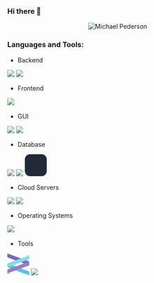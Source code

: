 ### Hi there 👋

<!--
**cobaltburn/cobaltburn** is a ✨ _special_ ✨ repository because its `README.md` (this file) appears on your GitHub profile.

Here are some ideas to get you started:

- 🔭 I’m currently working on ...
- 🌱 I’m currently learning ...
- 👯 I’m looking to collaborate on ...
- 🤔 I’m looking for help with ...
- 💬 Ask me about ...
- 📫 How to reach me: ...
- 😄 Pronouns: ...
- ⚡ Fun fact: ...
-->

<p align="center">
  <img src="https://github-readme-stats-sigma-five.vercel.app/api/top-langs/?username=cobaltburn&hide=TeX,OpenEdge%20ABL&layout=compact&show_icons=true&theme=tokyonight&count_private=true" alt="Michael Pederson" width="390"/>
</p>


<h3 align="left">Languages and Tools:</h3>

- Backend
<div align="left">
    <img src="https://skillicons.dev/icons?i=rust,go,kotlin,cpp,py" />
    <img src="https://en.m.wikipedia.org/wiki/Tokio_(software)#/media/File%3ATokio_logo.svg" width="50" />
</div>


- Frontend
<div align="left">
    <img src="https://skillicons.dev/icons?i=htmx,go,rust,html,tailwind,js" />
</div>


- GUI
<div align="left">
    <img src="https://github.com/onemarc/tech-icons/blob/main/icons/jetpackcompose-dark.svg" width="50"/>
    <img src="https://github.com/iced-rs/iced/blob/master/docs/logo.svg" width="50"/>
</div>


- Database
<div align="left">
    <img src="https://github.com/onemarc/tech-icons/blob/main/icons/mysql-dark.svg" width="50"/>
    <img src="https://skillicons.dev/icons?i=sqlite" width="50"/>
    <img src="https://github.com/onemarc/tech-icons/blob/main/icons/surrealdb-dark.svg" width="50"/>
</div>


- Cloud Servers
<div align="left">
    <img src="https://skillicons.dev/icons?i=gcp" />
    <img src="https://upload.wikimedia.org/wikipedia/commons/c/c2/DigitalOcean_icon.svg" width="50"/>
</div>


- Operating Systems
<div align="left">
    <img src="https://skillicons.dev/icons?i=linux,ubuntu,debian,arch,windows" />
</div>


- Tools
<div align="left">
    <img src="https://github.com/helix-editor/helix/blob/master/logo.svg" height="50" width="50">
    <img src="https://skillicons.dev/icons?i=neovim,git,github,docker,idea,clion,gradle,postman" />
</div>
